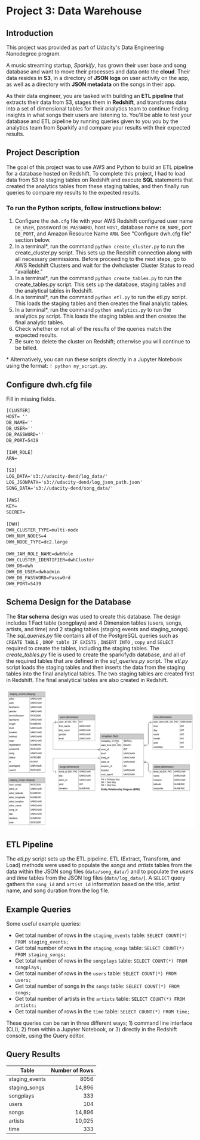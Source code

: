 # Project 3: Data Warehouse

## Introduction

This project was provided as part of Udacity's Data Engineering Nanodegree program.

A music streaming startup, *Sparkify*, has grown their user base and song database and want to move their processes and data onto the __cloud__. Their data resides in __S3__, in a directory of __JSON logs__ on user activity on the app, as well as a directory with __JSON metadata__ on the songs in their app.

As their data engineer, you are tasked with building an __ETL pipeline__ that extracts their data from S3, stages them in __Redshift__, and transforms data into a set of dimensional tables for their analytics team to continue finding insights in what songs their users are listening to. You'll be able to test your database and ETL pipeline by running queries given to you you by the analytics team from Sparkify and compare your results with their expected results.

## Project Description

The goal of this project was to use AWS and Python to build an ETL pipeline for a database hosted on Redshift. To complete this project, I had to load data from S3 to staging tables on Redshift and execute __SQL__ statements that created the analytics tables from these staging tables, and then finally run queries to compare my results to the expected results.

### To run the Python scripts, follow instructions below:

1. Configure the `dwh.cfg` file with your AWS Redshift configured user name `DB_USER`, password `DB_PASSWORD`, host `HOST`, database name `DB_NAME`, port `DB_PORT`, and Amazon Resource Name `ARN`. See "Configure dwh.cfg file" section below.
1. In a terminal*, run the command `python create_cluster.py` to run the create_cluster.py script. This sets up the Redshift connection along with all necessary permissions. Before proceeding to the next steps, go to AWS Redshift Clusters and wait for the dwhcluster Cluster Status to read "available."
2. In a terminal*, run the command `python create_tables.py` to run the create_tables.py script. This sets up the database, staging tables and the analytical tables in Redshift.
2. In a terminal*, run the command `python etl.py` to run the etl.py script. This loads the staging tables and then creates the final analytic tables.
2. In a terminal*, run the command `python analytics.py` to run the analytics.py script. This loads the staging tables and then creates the final analytic tables.
3. Check whether or not all of the results of the queries match the expected results.
4. Be sure to delete the cluster on Redshift; otherwise you will continue to be billed.

&ast; Alternatively, you can run these scripts directly in a Jupyter Notebook using the format: `! python my_script.py`.

## Configure dwh.cfg file
Fill in missing fields.
```
[CLUSTER]
HOST= ''
DB_NAME=''
DB_USER=''
DB_PASSWORD=''
DB_PORT=5439

[IAM_ROLE]
ARN=

[S3]
LOG_DATA='s3://udacity-dend/log_data/'
LOG_JSONPATH='s3://udacity-dend/log_json_path.json'
SONG_DATA='s3://udacity-dend/song_data/'

[AWS]
KEY= 
SECRET= 

[DWH] 
DWH_CLUSTER_TYPE=multi-node
DWH_NUM_NODES=4
DWH_NODE_TYPE=dc2.large

DWH_IAM_ROLE_NAME=dwhRole
DWH_CLUSTER_IDENTIFIER=dwhCluster
DWH_DB=dwh
DWH_DB_USER=dwhadmin
DWH_DB_PASSWORD=Passw0rd
DWH_PORT=5439
```

## Schema Design for the Database

The __Star schema__ design was used to create this database. The design includes 1 Fact table (songplays) and 4 Dimension tables (users, songs, artists, and time) and 2 staging tables (staging events and staging_songs). The _sql_queries.py_ file contains all of the PostgreSQL queries such as `CREATE TABLE` , `DROP table IF EXISTS` , `INSERT INTO` , `copy` and `SELECT` required to create the tables, including the staging tables. The _create_tables.py_ file is used to create the sparkifydb database, and all of the required tables that are defined in the _sql_queries.py_ script. The _etl.py_ script loads the staging tables and then inserts the data from the staging tables into the final analytical tables. The two staging tables are created first in Redshift. The final analytical tables are also created in Redshift.

![](https://github.com/AmiriMc/Data_Engineering_Data_Warehouse/blob/master/StarSchema.png?raw=t)

## ETL Pipeline
The _etl.py_ script sets up the ETL pipeline. ETL (Extract, Transform, and Load) methods were used to populate the _songs_ and _artists_ tables from the data within the JSON song files (`data/song_data/`) and to populate the _users_ and _time_ tables from the JSON log files (`data/log_data/`). A `SELECT` query gathers the `song_id` and `artist_id` information based on the title, artist name, and song duration from the log file.

## Example Queries
Some useful example queries:
* Get total number of rows in the `staging_events` table: `SELECT COUNT(*) FROM staging_events;`
* Get total number of rows in the `staging_songs` table: `SELECT COUNT(*) FROM staging_songs;`
* Get total number of rows in the `songplays` table: `SELECT COUNT(*) FROM songplays;`
* Get total number of rows in the `users` table: `SELECT COUNT(*) FROM users;`
* Get total number of songs in the `songs` table: `SELECT COUNT(*) FROM songs;`
* Get total number of artists in the `artists` table: `SELECT COUNT(*) FROM artists;`
* Get total number of rows in the `time` table: `SELECT COUNT(*) FROM time;`

These queries can be ran in three different ways; 1) command line interface (CLI), 2) from within a Jupyter Notebook, or 3) directly in the Redshift console, using the Query editor.

## Query Results

| Table            | Number of Rows |
|---               | --:            |
| staging_events   | 8056           |
| staging_songs    | 14,896         |
| songplays        | 333            |
| users            | 104            |
| songs            | 14,896         |
| artists          | 10,025         |
| time             | 333            |